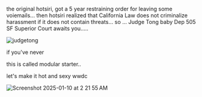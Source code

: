 the original hotsiri, got a 5 year restraining order for leaving some voiemails... then hotsiri realized that California Law does not criminalize harassment if it does not contain threats... so ... Judge Tong baby Dep 505 SF Superior Court awaits you.....

![judgetong](https://github.com/user-attachments/assets/054f9e4a-11be-499d-9661-6490cdcf2c94)


if you've never

this is called modular starter.. 

let's make it hot and sexy wwdc 


![Screenshot 2025-01-10 at 2 21 55 AM](https://github.com/user-attachments/assets/26f0af24-0b67-4ec2-9b08-0f82428947a6)
